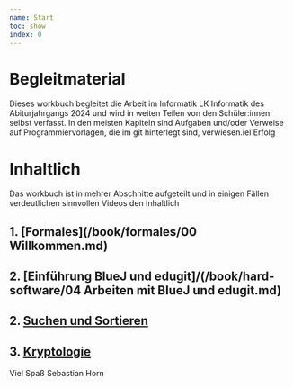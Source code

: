 ```yaml
---
name: Start
toc: show
index: 0
---
```


# Begleitmaterial

Dieses workbuch begleitet die Arbeit im Informatik LK Informatik des Abiturjahrgangs 2024 und wird in weiten Teilen von den Schüler:innen selbst verfasst.
In den meisten Kapiteln sind Aufgaben und/oder Verweise auf Programmiervorlagen, die im git hinterlegt sind, verwiesen.iel Erfolg

# Inhaltlich 
Das workbuch ist in mehrer Abschnitte aufgeteilt und in einigen Fällen verdeutlichen sinnvollen Videos den Inhaltlich

## 1. [Formales](/book/formales/00 Willkommen.md)
## 2. [Einführung BlueJ und edugit]/(/book/hard-software/04 Arbeiten mit BlueJ und edugit.md)
## 2. [Suchen und Sortieren](/book/SuchenUndSortieren/Suchen.md)
## 3. [Kryptologie](/book/kryptologie/Caesar.md)


Viel Spaß
Sebastian Horn

